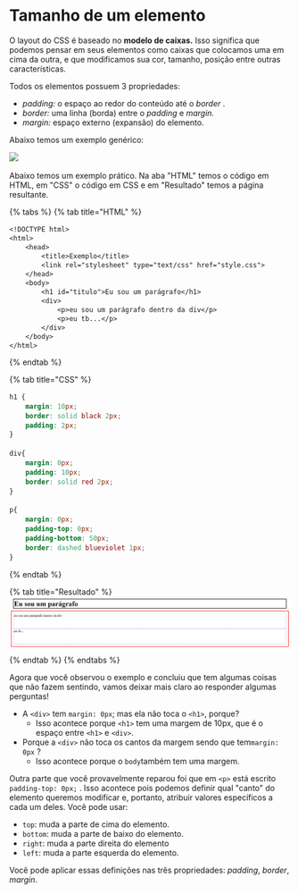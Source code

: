# Tamanho de um elemento

O layout do CSS é baseado no **modelo de caixas.** Isso significa que podemos pensar em seus elementos como caixas que colocamos uma em cima da outra, e que modificamos sua cor, tamanho, posição entre outras características. 

Todos os elementos possuem 3 propriedades:

* _padding:_ o espaço ao redor do conteúdo até o _border_ .
* _border:_ uma linha \(borda\) entre o _padding_ e _margin._
* _margin:_ espaço externo \(expansão\) do elemento.

Abaixo temos um exemplo genérico:

![](https://lh5.googleusercontent.com/M3WvG6GO-DxNqqGAtMbt8FtNzANWoRS9QmMlOdJRNnnW6KjlxkNGGgHuLkiAaU2hw9no__4FncjzWpRuwycq6OlU_cBvSSS49D6WA5pUs1eAFIuB005Rhc5iNN4B6iP-4Umg1li-c8E)

Abaixo temos um exemplo prático. Na aba "HTML" temos o código em HTML, em "CSS" o código em CSS e em "Resultado" temos a página resultante.

{% tabs %}
{% tab title="HTML" %}
```markup
<!DOCTYPE html>
<html>
    <head>
        <title>Exemplo</title>
        <link rel="stylesheet" type="text/css" href="style.css">
    </head>
    <body>
        <h1 id="titulo">Eu sou um parágrafo</h1>
        <div>
            <p>eu sou um parágrafo dentro da div</p>
            <p>eu tb...</p>
        </div>
    </body>
</html>
```
{% endtab %}

{% tab title="CSS" %}
```css
h1 {
    margin: 10px;
    border: solid black 2px;
    padding: 2px;
}

div{
    margin: 0px;
    padding: 10px;
    border: solid red 2px;
}

p{
    margin: 0px;
    padding-top: 0px;
    padding-bottom: 50px;
    border: dashed blueviolet 1px;
}
```
{% endtab %}

{% tab title="Resultado" %}
![](../../.gitbook/assets/image%20%285%29.png)
{% endtab %}
{% endtabs %}

Agora que você observou o exemplo e concluiu que tem algumas coisas que não fazem sentindo, vamos deixar mais claro ao responder algumas perguntas!

* A `<div>` tem `margin: 0px`; mas ela não toca o `<h1>`, porque? 
  * Isso acontece porque `<h1>` tem uma margem de  10px, que é o espaço entre `<h1>` e `<div>`.
* Porque a `<div>` não toca os cantos da margem sendo que tem`margin: 0px` ?
  * Isso acontece porque o `body`também tem uma margem.

Outra parte que você provavelmente reparou foi que em `<p>` está escrito `padding-top: 0px;` . Isso acontece pois podemos definir qual "canto" do elemento queremos modificar e, portanto, atribuir valores específicos a cada um deles. Você pode usar:

* `top`: muda a parte de cima do elemento.
* `bottom`: muda a parte de baixo do elemento.
* `right`: muda a parte direita do elemento
* `left`: muda a parte esquerda do elemento.

Você pode aplicar essas definições nas três propriedades: _padding_, _border_, _margin_.



